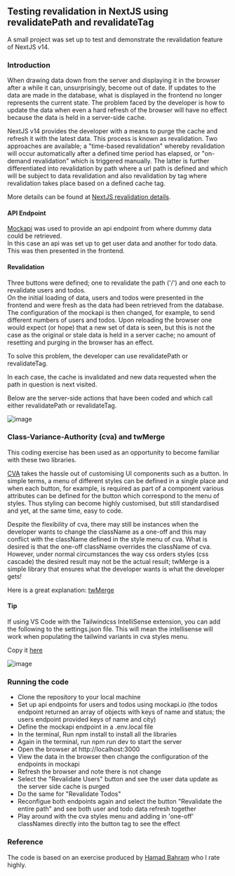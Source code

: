## Testing revalidation in NextJS using revalidatePath and revalidateTag  
A small project was set up to test and demonstrate the revalidation feature of NextJS v14.  

### Introduction  
When drawing data down from the server and displaying it in the browser after a while it can, unsurprisingly, become out of date. If updates to the data are made in the database, what is displayed in the frontend no longer represents the current state. The problem faced by the developer is how to update the data when even a hard refresh of the browser will have no effect because the data is held in a server-side cache.  

NextJS v14 provides the developer with a means to purge the cache and refresh it with the latest data. This process is known as revalidation. Two approaches are available; a "time-based revalidation" whereby revalidation will occur automatically after a defined time period has elapsed, or "on-demand revalidation" which is triggered manually. The latter is further differentiated into revalidation by path where a url path is defined and which will be subject to data revalidation and also revalidation by tag where revalidation takes place based on a defined cache tag.  

More details can be found at [NextJS revalidation details](https://nextjs.org/docs/app/building-your-application/data-fetching/fetching-caching-and-revalidating#revalidating-data).  

#### API Endpoint  
[Mockapi](https://mockapi.io) was used to provide an api endpoint from where dummy data could be retrieved.  
In this case an api was set up to get user data and another for todo data. This was then presented in the frontend.

#### Revalidation  
Three buttons were defined; one to revalidate the path ('/') and one each to revalidate users and todos.  
On the initial loading of data, users and todos were presented in the frontend and were fresh as the data had been retrieved from the database. The configuration of the mockapi is then changed, for example, to send different numbers of users and todos. Upon reloading the browser one would expect (or hope) that a new set of data is seen, but this is not the case as the original or stale data is held in a server cache; no amount of resetting and purging in the browser has an effect.  

To solve this problem, the developer can use revalidatePath or revalidateTag.  

In each case, the cache is invalidated and new data requested when the path in question is next visited.  

Below are the server-side actions that have been coded and which call either revalidatePath or revalidateTag.  


![image](https://github.com/johnhm22/nextjs-revalidation/assets/71333679/95bcad19-0553-45a1-9c1d-6b2f5569e8cb)



### Class-Variance-Authority (cva) and twMerge  
This coding exercise has been used as an opportunity to become familiar with these two libraries.  

[CVA](https://cva.style/docs) takes the hassle out of customising UI components such as a button. In simple terms, a menu of different styles can be defined in a single place and when each button, for example, is required as part of a component various attributes can be defined for the button which correspond to the menu of styles. Thus styling can become highly customised, but still standardised and yet, at the same time, easy to code.  

Despite the flexibility of cva, there may still be instances when the developer wants to change the className as a one-off and this may conflict with the className defined in the style menu of cva. What is desired is that the one-off className overrides the className of cva. However, under normal circumstances the way css orders styles (css cascade) the desired result may not be the actual result; twMerge is a simple library that ensures what the developer wants is what the developer gets!

Here is a great explanation: [twMerge](https://github.com/dcastil/tailwind-merge/blob/v2.2.2/docs/what-is-it-for.md)  

#### Tip  
If using VS Code with the Tailwindcss IntelliSense extension, you can add the following to the settings.json file. This will mean the intellisense will work when populating the tailwind variants in cva styles menu.  

Copy it [here](https://www.tailwind-variants.org/docs/getting-started)

![image](https://github.com/johnhm22/nextjs-revalidation/assets/71333679/9e8cf4a3-3542-4b23-b02b-a306850d9d68)



### Running the code  
* Clone the repository to your local machine
* Set up api endpoints for users and todos using mockapi.io (the todos endpoint returned an array of objects with keys of name and status; the users endpoint provided keys of name and city)
* Define the mockapi endpoint in a .env.local file
* In the terminal, Run npm install to install all the libraries
* Again in the terminal, run npm run dev to start the server
* Open the browser at http://localhost:3000
* View the data in the browser then change the configuration of the endpoints in mockapi
* Refresh the browser and note there is not change
* Select the "Revalidate Users" button and see the user data update as the server side cache is purged
* Do the same for "Revalidate Todos"
* Reconfigue both endpoints again and select the button "Revalidate the entire path" and see both user and todo data refresh together
* Play around with the cva styles menu and adding in 'one-off' classNames directly into the button tag to see the effect



### Reference  
The code is based on an exercise produced by [Hamad Bahram](https://www.youtube.com/watch?v=-mPm2IRkacM) who I rate highly.  




